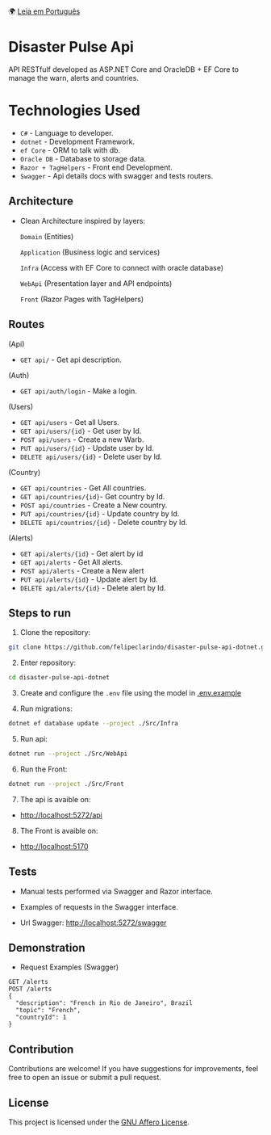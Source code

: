 🌍 [Leia em Português](README.pt-BR.md)

# Disaster Pulse Api

API RESTfulf developed as ASP.NET Core and OracleDB + EF Core to manage the warn, alerts and countries.

# Technologies Used

- `C#` - Language to developer.
- `dotnet` - Development Framework.
- `ef Core` - ORM to talk with db.
- `Oracle DB` - Database to storage data.
- `Razor + TagHelpers` - Front end Development.
- `Swagger` - Api details docs with swagger and tests routers.

## Architecture

- Clean Architecture inspired by layers:

    `Domain` (Entities)

    `Application` (Business logic and services)

    `Infra` (Access with EF Core to connect with oracle database)

    `WebApi` (Presentation layer and API endpoints)

    `Front` (Razor Pages with TagHelpers)

## Routes

(Api)

- `GET api/` - Get api description.

(Auth)

- `GET api/auth/login` - Make a login.

(Users)

- `GET api/users` - Get all Users.
- `GET api/users/{id}` - Get user by Id.
- `POST api/users` - Create a new Warb.
- `PUT api/users/{id}` - Update user by Id.
- `DELETE api/users/{id}` - Delete user by Id.

(Country)

- `GET api/countries` - Get All countries.
- `GET api/countries/{id}`- Get country by Id.
- `POST api/countries` - Create a New country.
- `PUT api/countries/{id}` - Update country by Id.
- `DELETE api/countries/{id}` - Delete country by Id.

(Alerts)

- `GET api/alerts/{id}` - Get alert by id
- `GET api/alerts` - Get All alerts.
- `POST api/alerts` - Create a New alert
- `PUT api/alerts/{id}` - Update alert by Id.
- `DELETE api/alerts/{id}` - Delete alert by Id.

## Steps to run

1. Clone the repository:

```bash
git clone https://github.com/felipeclarindo/disaster-pulse-api-dotnet.git
```

2. Enter repository:

```bash
cd disaster-pulse-api-dotnet
```

3. Create and configure the `.env` file using the model in [.env.example](./.env.example)

4. Run migrations:

```bash
dotnet ef database update --project ./Src/Infra
```

5. Run api:

```bash
dotnet run --project ./Src/WebApi
```

6. Run the Front:

```bash
dotnet run --project ./Src/Front
```

7. The api is avaible on:

- <http://localhost:5272/api>

8. The Front is avaible on:

- <http://localhost:5170>

## Tests

- Manual tests performed via Swagger and Razor interface.

- Examples of requests in the Swagger interface.

- Url Swagger:
    <http://localhost:5272/swagger>

## Demonstration

- Request Examples (Swagger)

```http
GET /alerts
POST /alerts
{
  "description": "French in Rio de Janeiro", Brazil
  "topic": "French",
  "countryId": 1
}
```

## Contribution

Contributions are welcome! If you have suggestions for improvements, feel free to open an issue or submit a pull request.

## License

This project is licensed under the [GNU Affero License](https://www.gnu.org/licenses/agpl-3.0.html).
